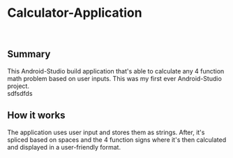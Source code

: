# Calculator-Application
<br>
<h2>Summary</h2>
This Android-Studio build application that's able to calculate any 4 function math problem based on user inputs. This was my first ever Android-Studio project.
<br>sdfsdfds
<h2>How it works</h2>
The application uses user input and stores them as strings. After, it's spliced based on spaces and the 4 function signs where it's then calculated and displayed in a user-friendly format.
